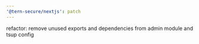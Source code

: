 ```yaml
---
'@tern-secure/nextjs': patch
---
```


refactor: remove unused exports and dependencies from admin module and tsup config

